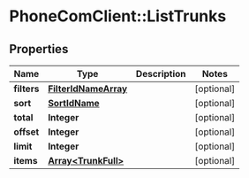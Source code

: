# PhoneComClient::ListTrunks

## Properties
Name | Type | Description | Notes
------------ | ------------- | ------------- | -------------
**filters** | [**FilterIdNameArray**](FilterIdNameArray.md) |  | [optional]
**sort** | [**SortIdName**](SortIdName.md) |  | [optional]
**total** | **Integer** |  | [optional]
**offset** | **Integer** |  | [optional]
**limit** | **Integer** |  | [optional]
**items** | [**Array&lt;TrunkFull&gt;**](TrunkFull.md) |  | [optional]


